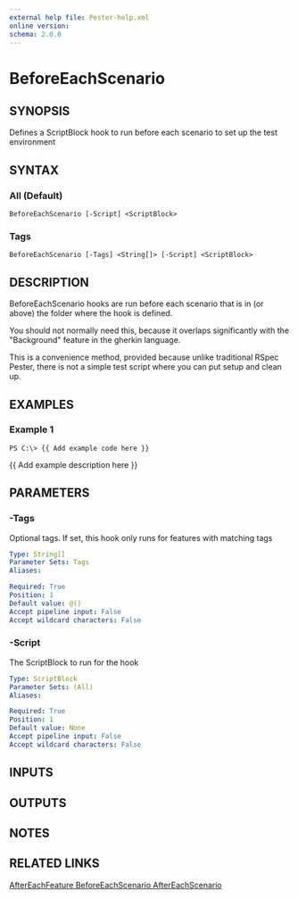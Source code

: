 ```yaml
---
external help file: Pester-help.xml
online version: 
schema: 2.0.0
---
```


# BeforeEachScenario

## SYNOPSIS
Defines a ScriptBlock hook to run before each scenario to set up the test environment

## SYNTAX

### All (Default)
```
BeforeEachScenario [-Script] <ScriptBlock>
```

### Tags
```
BeforeEachScenario [-Tags] <String[]> [-Script] <ScriptBlock>
```

## DESCRIPTION
BeforeEachScenario hooks are run before each scenario that is in (or above) the folder where the hook is defined.

You should not normally need this, because it overlaps significantly with the "Background" feature in the gherkin language.

This is a convenience method, provided because unlike traditional RSpec Pester,
there is not a simple test script where you can put setup and clean up.

## EXAMPLES

### Example 1
```
PS C:\> {{ Add example code here }}
```

{{ Add example description here }}

## PARAMETERS

### -Tags
Optional tags.
If set, this hook only runs for features with matching tags

```yaml
Type: String[]
Parameter Sets: Tags
Aliases: 

Required: True
Position: 1
Default value: @()
Accept pipeline input: False
Accept wildcard characters: False
```

### -Script
The ScriptBlock to run for the hook

```yaml
Type: ScriptBlock
Parameter Sets: (All)
Aliases: 

Required: True
Position: 1
Default value: None
Accept pipeline input: False
Accept wildcard characters: False
```

## INPUTS

## OUTPUTS

## NOTES

## RELATED LINKS

[AfterEachFeature
BeforeEachScenario
AfterEachScenario]()

